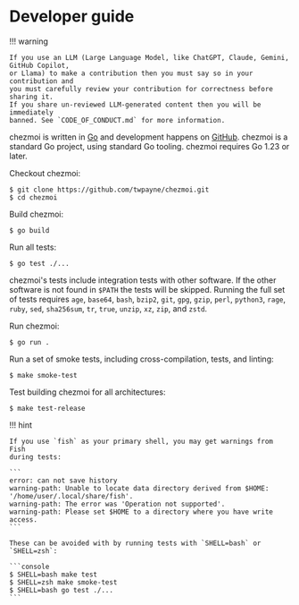 # Developer guide

!!! warning

    If you use an LLM (Large Language Model, like ChatGPT, Claude, Gemini, GitHub Copilot,
    or Llama) to make a contribution then you must say so in your contribution and
    you must carefully review your contribution for correctness before sharing it.
    If you share un-reviewed LLM-generated content then you will be immediately
    banned. See `CODE_OF_CONDUCT.md` for more information.

chezmoi is written in [Go](https://golang.org) and development happens on
[GitHub](https://github.com). chezmoi is a standard Go project, using standard
Go tooling. chezmoi requires Go 1.23 or later.

Checkout chezmoi:

```console
$ git clone https://github.com/twpayne/chezmoi.git
$ cd chezmoi
```

Build chezmoi:

```console
$ go build
```

Run all tests:

```console
$ go test ./...
```

chezmoi's tests include integration tests with other software. If the other
software is not found in `$PATH` the tests will be skipped. Running the full set
of tests requires `age`, `base64`, `bash`, `bzip2`, `git`, `gpg`, `gzip`,
`perl`, `python3`, `rage`, `ruby`, `sed`, `sha256sum`, `tr`, `true`, `unzip`,
`xz`, `zip`, and `zstd`.

Run chezmoi:

```console
$ go run .
```

Run a set of smoke tests, including cross-compilation, tests, and linting:

```console
$ make smoke-test
```

Test building chezmoi for all architectures:

```console
$ make test-release
```

!!! hint

    If you use `fish` as your primary shell, you may get warnings from Fish
    during tests:

    ```
    error: can not save history
    warning-path: Unable to locate data directory derived from $HOME: '/home/user/.local/share/fish'.
    warning-path: The error was 'Operation not supported'.
    warning-path: Please set $HOME to a directory where you have write access.
    ```

    These can be avoided with by running tests with `SHELL=bash` or `SHELL=zsh`:

    ```console
    $ SHELL=bash make test
    $ SHELL=zsh make smoke-test
    $ SHELL=bash go test ./...
    ```

